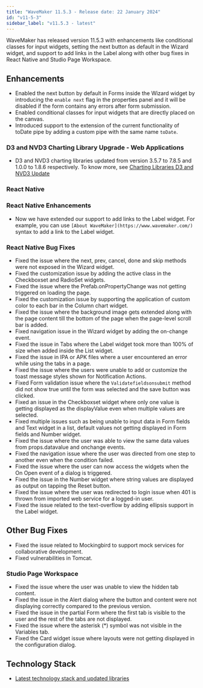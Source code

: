 ```yaml
---
title: "WaveMaker 11.5.3 - Release date: 22 January 2024"
id: "v11-5-3"
sidebar_label: "v11.5.3 - latest"
---
```


WaveMaker has released version 11.5.3 with enhancements like conditional classes for input widgets, setting the next button as default in the Wizard widget, and support to add links in the Label along with other bug fixes in React Native and Studio Page Workspace.

## Enhancements

- Enabled the next button by default in Forms inside the Wizard widget by introducing the `enable next` flag in the properties panel and it will be disabled if the form contains any errors after form submission.
- Enabled conditional classes for input widgets that are directly placed on the canvas.
- Introduced support to the extension of the current functionality of toDate pipe by adding a custom pipe with the same name `toDate`. 

### D3 and NVD3 Charting Library Upgrade - Web Applications

- D3 and NVD3 charting libraries updated from version 3.5.7 to 7.8.5 and 1.0.0 to 1.8.6 respectively. To know more, see [Charting Libraries D3 and NVD3 Update](/learn/blog/2024/01/22/charting-libraries-d3-nvd3-upgrade)

### React Native

### React Native Enhancements

- Now we have extended our support to add links to the Label widget. For example, you can use `[About WaveMaker](https://www.wavemaker.com/)` syntax to add a link to the Label widget. 

### React Native Bug Fixes

- Fixed the issue where the next, prev, cancel, done and skip methods were not exposed in the Wizard widget.
- Fixed the customization issue by adding the active class in the Checkboxset and RadioSet widgets.
- Fixed the issue where the Prefab.onPropertyChange was not getting triggered on loading the page.
- Fixed the customization issue by supporting the application of custom color to each bar in the Column chart widget.
- Fixed the issue where the background image gets extended along with the page content till the bottom of the page when the page-level scroll bar is added.
- Fixed navigation issue in the Wizard widget by adding the on-change event.
- Fixed the issue in Tabs where the Label widget took more than 100% of size when added inside the List widget. 
- Fixed the issue in IPA or APK files where a user encountered an error while using the tabs in a page.
- Fixed the issue where the users were unable to add or customize the toast message styles shown for Notification Actions.
- Fixed Form validation issue where the `Validatefieldsonsubmit` method did not show true until the form was selected and the save button was clicked.
- Fixed an issue in the Checkboxset widget where only one value is getting displayed as the displayValue even when multiple values are selected.
- Fixed multiple issues such as being unable to input data in Form fields and Text widget in a list, default values not getting displayed in Form fields and Number widget.
- Fixed the issue where the user was able to view the same data values from props.datavalue and onchange events.
- Fixed the navigation issue where the user was directed from one step to another even when the condition failed.
- Fixed the issue where the user can now access the widgets when the On Open event of a dialog is triggered.
- Fixed the issue in the Number widget where string values are displayed as output on tapping the Reset button.
- Fixed the issue where the user was redirected to login issue when 401 is thrown from imported web service for a logged-in user.
- Fixed the issue related to the text-overflow by adding ellipsis support in the Label widget.

## Other Bug Fixes

- Fixed the issue related to Mockingbird to support mock services for collaborative development.
- Fixed vulnerabilities in Tomcat.

### Studio Page Workspace

- Fixed the issue where the user was unable to view the hidden tab content.
- Fixed the issue in the Alert dialog where the button and content were not displaying correctly compared to the previous version.
- Fixed the issue in the partial Form where the first tab is visible to the user and the rest of the tabs are not displayed.
- Fixed the issue where the asterisk (*) symbol was not visible in the Variables tab.
- Fixed the Card widget issue where layouts were not getting displayed in the configuration dialog.

## Technology Stack

- [Latest technology stack and updated libraries](/learn/wavemaker-release-notes#technology-stack)

